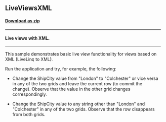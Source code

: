 ## LiveViewsXML
#### [Download as zip](https://grapecity.github.io/DownGit/#/home?url=https://github.com/GrapeCity/ComponentOne-WinForms-Samples/tree/master/NetFramework\DataSource\CS\LiveLinq\HowTo\LiveViews\LiveViewsXML)
____
#### Live views with XML.
____
This sample demonstrates basic live view functionality for views based on XML (LiveLinq to XML).

Run the application and try, for example, the following:

* Change the ShipCity value from "London" to "Colchester" or vice versa in any of the two grids and leave the current row (to commit the change).
  Observe that the value in the other grid changes correspondingly.

* Change the ShipCity value to any string other than "London" and "Colchester" in any of the two grids. Observe that the row disappears from both grids.
